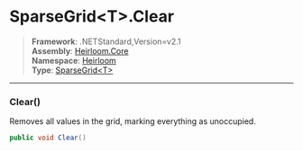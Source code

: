 # SparseGrid\<T>.Clear

> **Framework**: .NETStandard,Version=v2.1  
> **Assembly**: [Heirloom.Core][0]  
> **Namespace**: [Heirloom][0]  
> **Type**: [SparseGrid\<T>][1]  

--------------------------------------------------------------------------------

### Clear()

Removes all values in the grid, marking everything as unoccupied.

```cs
public void Clear()
```

[0]: ..\Heirloom.Core.md
[1]: Heirloom.SparseGrid[T].md
